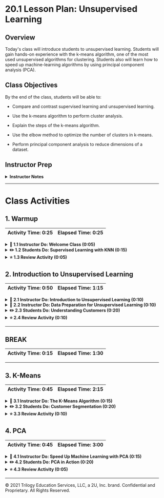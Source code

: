 # 20.1 Lesson Plan: Unsupervised Learning

## Overview

Today's class will introduce students to unsupervised learning. Students will gain hands-on experience with the k-means algorithm, one of the most used unsupervised algorithms for clustering. Students also will learn how to speed up machine-learning algorithms by using principal component analysis (PCA).

## Class Objectives

By the end of the class, students will be able to:

* Compare and contrast supervised learning and unsupervised learning.

* Use the k-means algorithm to perform cluster analysis.

* Explain the steps of the k-means algorithm.

* Use the elbow method to optimize the number of clusters in k-means.

* Perform principal component analysis to reduce dimensions of a dataset.

## Instructor Prep

<details>
  <summary><strong>Instructor Notes</strong></summary>

* Students have learned the generalities of machine learning, and they already know how to apply supervised machine learning. This class offers an overview of unsupervised machine learning. Students will have hands-on experience using k-means to demonstrate how unsupervised machine learning could help decision-making.

* Examples of how companies use unsupervised learning to target customers or potential customers will be helpful for students. Try to use analogies about how companies like Amazon, Netflix, Google, or Target  use customer segmentation to provide customized offers, or how Spotify uses segmentation to improve its products and services.

* There are several theoretical aspects behind the k-means and PCA algorithms. Focus the class on the practical application of these algorithms for customer segmentation and share the additional references presented on the slides for those students interested in having a deeper understanding.

</details>

- - -

# Class Activities

## 1. Warmup

| Activity Time:       0:25 |  Elapsed Time:      0:25  |
|---------------------------|---------------------------|

<details>
  <summary><strong> 📣 1.1 Instructor Do: Welcome Class (0:05) </strong></summary>

* Open the [slideshow](https://docs.google.com/presentation/d/1XdLZazG07eaJlW3LyftPNts4o_abrIegvz25ON_gVuA/edit?usp=sharing) and use slides 1-4 to welcome students to class. Use slide 2 to go over class objectives and let them know that we will be covering unsupervised learning today. Inform them that, as a warm-up activity, they will perform supervised learning on a dataset. Let your students know that a number of the concepts they learned in supervised learning will help them understand unsupervised learning.

</details>


<details>
  <summary><strong> ✏️ 1.2 Students Do: Supervised Learning with KNN (0:15) </strong></summary>

* Open the [slideshow](https://docs.google.com/presentation/d/1XdLZazG07eaJlW3LyftPNts4o_abrIegvz25ON_gVuA/edit?usp=sharing) and use slides 5 and 6 to present this activity to the class.
  
* **Instructions:**

  * [README.md](Activities/01-Stu_Warmup/README.md)

* **Files:**

  * [KNN.ipynb](Activities/01-Stu_Warmup/Unsolved/KNN.ipynb)

* In this activity, students will create a KNN model and assess its performance.

</details>

<details>
  <summary><strong> ⭐ 1.3 Review Activity (0:05) </strong></summary>

* **Files:**

  * [KNN.ipynb](Activities/01-Stu_Warmup/Solved/KNN.ipynb)

* Remind students that the purpose of this activity was to refresh their knowledge of supervised learning and that they will use this knowledge to understand unsupervised learning.

* Introduce the breast cancer dataset to students: 

  * Several hundred tumor samples were examined to determine whether they were benign or malignant.

  * Additionally, other traits were measured, such as the radius, perimeter, and area.

  * The `target` column contains information on whether a particular sample is benign or malignant. In other words, this column contains labels.

  ![Images/warmup01.png](Images/warmup01.png)

* Next, explain splitting the dataset:

  ```python
  y = df['target'].values
  X = df.drop('target', axis=1)
  X_train, X_test, y_train, y_test = train_test_split(X, y, random_state=42)
  ```
  
  * We first split the dataset into data and target (X and y). 

  * Here, the features (X) are all the variables except `target`. 

  * The target (y) is the `target` column in the data frame. 

  * Next, we use the `train_test_split` module to further split the data into training and test sets.

* Next, explain data standardization:

  ```python
  scaler = StandardScaler()
  scaler.fit(X_train)
  X_train_scaled = scaler.transform(X_train)
  X_test_scaled = scaler.transform(X_test)
  ```

  * The KNN algorithm, by default, uses straight (Euclidean) distances between samples to compute nearest neighbors.

  * Consequently, columns with large values can have a disproportionately higher weight than columns with small values, as seen here.

  ![Images/warmup02.png](Images/warmup02.png)
  
  * The `StandardScaler` standardizes the data so that each feature has a mean of 0 and a standard deviation of 1.

  * We train the scaler with the `X_train` data, using `scaler.fit(X_train)`.

  * Once the scaler is trained, we transform the training data: `X_train` and `X_test`.

  * It is important to train (fit) the scaler with the training data, then use it to transform both training and testing data.

  * We will scale data in unsupervised learning as well.

* Next, explain using a KNN model to create predictions.

  ```python
  knn = KNeighborsClassifier(n_neighbors=9)
  knn.fit(X_train_scaled, y_train)
  y_pred = knn.predict(X_test_scaled)
  ```
  
  * A k-nearest neighbor model is instantiated with nine neighbors (another value could have been used instead; here, we're using an optimized value that was determined previously).

  * The model is trained on the training data with `knn.fit()`.

  * The model predicts target values based on `X_test_scaled` data.

* Next, explain that we can use the results to assess the performance of the model.

  ```python
  from sklearn.metrics import accuracy_score
  accuracy_score(y_test, y_pred)
  ```
  
  * The predictions (`y_pred`) are measured against the actual target values in the testing set (`y_test`).

* Finally, summarize the key points of this activity:

  * In supervised learning, datasets have features (variables) and targets.

  * Supervised learning is typically used to predict classifications or values. Scikit-learn uses the `predict` method.

  * Scikit-learn's `fit` and `transform` methods are used to train and transform data, respectively.

</details>

## 2. Introduction to Unsupervised Learning

| Activity Time:       0:50 |  Elapsed Time:      1:15  |
|---------------------------|---------------------------|

<details>
  <summary><strong> 📣 2.1 Instructor Do: Introduction to Unsupervised Learning (0:10) </strong></summary>

* In this activity, students will be introduced to unsupervised learning and its most relevant applications.

* Open the lesson slides and go to the "Introduction to Unsupervised Learning" section [Slide 8](https://docs.google.com/presentation/d/1XdLZazG07eaJlW3LyftPNts4o_abrIegvz25ON_gVuA/edit#slide=id.gcd0450fa74_0_13670). For this activity use slides 8-21.

* Start the presentation by highlighting some differences between supervised learning and unsupervised learning (Slide 9).

| Supervised Learning                | Unsupervised Learning                      |
| ---------------------------------- | ------------------------------------------ |
| Input data are labeled              | Input data are unlabeled                    |
| Uses training datasets             | Uses just input datasets                   |
| **Goal:** Predict a class or value | **Goal:** Determine patterns or group data |

* Remind your students that, in the previous activity, in which they performed supervised learning:

  * The data were labeled. Each tumor sample was labeled either malignant or benign in the `target` column.

  * The dataset was split into training and testing sets.

  * The KNN model created predictions, which were tested against the testing set.

* Explain to students some common uses of unsupervised learning:

  * Group unlabeled data into distinct clusters (clustering).

  * Detect unusual data points in a dataset (i.e., detect anomalies—anomaly detection).

  * Reduce large datasets into smaller datasets while preserving most of the useful information (dimensionality reduction).

* Ask the class how clustering might be used by retail businesses:

  * One possible answer is that it can be used to group customers by shopping habits and create customized offers via email or mobile apps (Slides 10-12).

* Ask the class how anomaly detection might be used by credit card companies:

  * One possible answer is that it can be used to detect anomalous and potentially fraudulent credit card transactions (by grouping transactions into normal and abnormal). (Slides 13-14)

* Ask the class how dimensionality reduction might be used in organizations with large-volume data:

  * It can speed up machine learning by reducing the size of large datasets. (Slide 15)

* Continue the presentation with Slide 16. Highlight the following:

  * Supervised learning is very helpful at predicting the future based on labeled historical data. However, labeled data are not always available.

  * Unsupervised learning allows us to cluster data to find hidden or unknown patterns.

* Explain that customer segmentation is one of the most popular applications of unsupervised learning. It categorizes customers based on their demographical and behavioral traits. (Slide 18)

* Explain that with unsupervised learning algorithms, we can group customer based similarities such as:

  * Customer needs (e.g., a particular that can product satisfy some of them)
  
  * Responses to online marketing channels
  
  * Buying habits (e.g., best day for buying, weekly spend)

* Explain to students that customer segmentation is driving revenue in leading companies such as Netflix and Amazon.

  * 75% of Netflix viewer activity is driven by recommendation ([source](https://www.wired.com/2013/08/qq-netflix-algorithm/)).

  * 35% of Amazon’s sales are generated through their recommendation engine ([source](https://www.martechadvisor.com/articles/customer-experience-2/recommendation-engines-how-amazon-and-netflix-are-winning-the-personalization-battle/)).

  * Netflix’s recommendation system saves the company an estimated $1 billion per year through reduced churn ([source](https://dl.acm.org/citation.cfm?id=2843948)).

</details>


<details>
  <summary><strong> 📣 2.2 Instructor Do: Data Preparation for Unsupervised Learning (0:10) </strong></summary>

* Open [slide 22](https://docs.google.com/presentation/d/1XdLZazG07eaJlW3LyftPNts4o_abrIegvz25ON_gVuA/edit#slide=id.gccee139706_0_5) and use slides 22 and 23 to introduce this activity. 

* **Files:**

  * [Activities/02-Ins_Data_Prep/Unsolved/Data_Preparation.ipynb](Activities/02-Ins_Data_Prep/Unsolved/Data_Preparation.ipynb)

  * [Activities/02-Ins_Data_Prep/Resources/iris.csv](Activities/02-Ins_Data_Prep/Resources/iris.csv)

* Explain to the class that they should consider the following data preparation tasks:

  * **Data selection:** Make a good choice of what data are going to be used. It is important to consider what in the dataset is available, what is missing, and what can be removed.

  * **Data preprocessing:** Organize the selected data by formatting, cleaning, and sampling them.

  * **Data transformation:** Transform the data to a format that eases its treatment and storage for future use (e.g., CSV file, spreadsheet, database).

* Introduce the iris dataset to the students. Explain that they will look at two examples of the same dataset.

  * It has 150 records (rows) of data.

  * Each record lists five attributes of an iris, such as petal length and width, and the species of the iris.

* Next, introduce Scikit-learn's built-in iris dataset. Explain that this dataset has already been cleaned up and is ready to use.

  ```python
  from sklearn.datasets import load_iris
  iris = load_iris()
  iris.feature_names
  ```

  * The `load_iris` module is a dataset that comes with the Scikit-learn library.

  * Calling `iris.feature_names` returns the names of the features, or columns, of the dataset.

  * Calling `iris.data` returns the iris data, namely the sepal length and width, as well as petal length and width of each recorded iris.

* Similarly, explain that the labels (in this case, the name of the iris species) are also easily accessible.

  ```python
  iris.target_names
  iris.target
  ```

  * `iris.target_names` lists the names of the three iris species in the dataset: setosa, versicolor, and virginica.

  * `iris.target` comprises the actual labels. Instead of the species being specified as string, they have been encoded numerically: 0 for setosa, 1 for versicolor, and 2 for virginica.

* Remind your students that real-life datasets will usually require data cleaning. Inform them that the next example will require some preprocessing steps.

* Load the iris data CSV file into Pandas.

  * The iris species is listed in the `class` column.

  * The species names can be retrieved with `df['class'].unique()`.

* Next, explain that we can encode the string values in the `class` column into numeric values, just like in the Scikit-learn dataset.

  ```python
  class_dict = {'Iris-setosa': 0, 'Iris-versicolor': 1, 'Iris-virginica':2}
  df2 = df.replace({'class': class_dict})
  ```

  * We first create a dictionary of the species names and the numerical values we wish to replace them with.

  * We then use Pandas' `replace` method to replace the values in the `class` column.

* Highlight to students that the main difference in preparing data for unsupervised learning is that their algorithms don't have any target variables; they only have input features that will be used to find patterns in the data. So, they should take care of selecting features that could help to find those patterns or create groups.

</details>

<details>
  <summary><strong> ✏️ 2.3 Students Do: Understanding Customers (0:20) </strong></summary>

* Open [slide 24](https://docs.google.com/presentation/d/1XdLZazG07eaJlW3LyftPNts4o_abrIegvz25ON_gVuA/edit#slide=id.gcd0450fa74_0_16341) and use slides 24 and 25 to present this activity to the class.

* In this activity, students will perform some data preparation tasks on a dataset that contains data from purchases on an e-commerce website made by 200 customers. Students will use this dataset in further activities to find customer segments.

* There are some data transformations that should be made to the dataset, so ask TAs to assist students if there are any questions about why the following changes are needed.

* **Annual Income:** This feature should be regularized since it is on a different scale from the other features; dividing by `1000` is the simplest solution.

* **Previous Shopper:** The `Previous Shopper` should be transformed to a numerical value, in this case, transforming `Yes` to `1` and `No` to `0` is a feasible solution.

* **CustomerID:** Since this column is not relevant to the clustering algorithm, it should be dropped from the DataFrame.

* **Instructions:**

  * [README.md](Activities/03-Stu_Preparing_Data/README.md)

* **Files:**

  * [preparing_data.ipynb](Activities/03-Stu_Preparing_Data/Unsolved/preparing_data.ipynb)

  * [shopping_data.csv](Activities/03-Stu_Preparing_Data/Resources/shopping_data.csv)

</details>

<details>
  <summary><strong> ⭐ 2.4 Review Activity (0:10) </strong></summary>

**Files:**

  * [preparing_data.ipynb](Activities/03-Stu_Preparing_Data/Solved/preparing_data.ipynb)

* Walk through the solution and highlight the following:

  * Unsupervised learning algorithms only work with numerical data, so checking data types is an important task to ensure that numerical values were loaded to the data frame with the appropriate data type.

  ![Data types check](Images/datatypes-check.png)

  * All the columns except `Previous Shopper` have a numeric data type. So, we need to encode only the `Previous Shopper` column.

  ```python
  df_shopping.dtypes

  CustomerID                 int64
  Previous Shopper          object
  Age                        int64
  Annual Income              int64
  Spending Score (1-100)     int64
  ```

  * All columns but `Previous Shopper` have a numeric data type. So we will only need to encode this column.

  * The `CustomerID` column can be dropped; it is not relevant for clustering since it does not denote any relevant characteristic of customer shopping habits.

    ```python
    df_shopping.drop(columns=["CustomerID"], inplace=True)
    ```
  * Checking for `null` values and duplicate entries is part of any data preprocessing workflow. There are neither `null` values nor duplicates in this DataFrame, so no additional adjustments are needed.

  * The `Previous Shopper` column is categorical, so it should be transformed into numerical values. Transforming `Yes` to `1` and `No` to `0` is a common practice.

  ```python
  def changeStatus(status):
      if status == "Yes":
          return 1
      else:
          return 0

  df_shopping["Previous Shopper"] = df_shopping["Previous Shopper"].apply(changeStatus)
  ```

  * The `Age`, `Annual Income`, and `Spending Score (1-100)` columns are standardized.

  ```python
  from sklearn.preprocessing import StandardScaler
  scaler = StandardScaler()
  scaled_data = scaler.fit_transform(df_shopping[['Age', 'Annual Income', 'Spending Score (1-100)']])
  ```

  * The transformed data is assembled into a new DataFrame, and a column is renamed.

  ```python
  new_df_shopping = pd.DataFrame(scaled_data, columns=df_shopping.columns[1:])
  new_df_shopping['Previous Shopper'] = df_shopping['Previous Shopper']
  new_df_shopping = new_df_shopping.rename(columns={'Spending Score (1-100)': 'Spending Score'})

  ```

  * Finally, the cleaned data frame is saved as a `CSV` file for being used in coming activities.

  ```python
    file_path = Path("../Resources/shopping_data_cleaned.csv")
    df_shopping.to_csv(file_path, index=False)
  ```
  
</details>

- - -

## BREAK

| Activity Time:       0:15 |  Elapsed Time:      1:30  |
|---------------------------|---------------------------|

- - -

## 3. K-Means

| Activity Time:       0:45 |  Elapsed Time:      2:15  |
|---------------------------|---------------------------|

<details>
  <summary><strong> 📣 3.1 Instructor Do: The K-Means Algorithm (0:15) </strong></summary>

* In this activity, students will learn how the k-means algorithm works.

**File:**

* [04_Ins_K-Means.ipynb](Activities/04-Ins_KMeans/Solved/K-Means.ipynb)

* Open the lesson slides and move to "The k-means Algorithm" section [slide 28](https://docs.google.com/presentation/d/1XdLZazG07eaJlW3LyftPNts4o_abrIegvz25ON_gVuA/edit#slide=id.gcd0450fa74_0_16748); go through the slides and highlight the following. This activity utilize slides 28-35.

  * The slide is a three-dimensional visualization based on the iris dataset. The three axes (x, y, and z) are three features of an iris: its sepal length, petal width, and petal length.

  * When visualized in three-dimensional space, it is easy to separate the data points into three distinct clusters.

* Explain that k-means is an unsupervised learning algorithm used to identify clusters and solve clustering issues. Explain also that `k` represents the number of clusters.

  * The k-means algorithm groups the data into `k` clusters, where each piece of data is assigned to a cluster based on some similarity or distance measure to a **centroid**.

  * A centroid represents a data point that is the arithmetic mean position of all the points on a cluster.

* Explain how the K-means algorithm works (Slide 31):

  1. Randomly initialize the `k` starting centroids: the starting centroids are assigned to random locations.
  
  2. Each data point is assigned to its nearest centroid.
  
  3. The centroids are recomputed as the mean of the data points assigned to the respective cluster.
  
  4. Repeat steps `1` through `3` until the values of the centroids are stable.

* Explain that the k-means algorithm does not determine the best number of clusters. The user must assign the value of k.

* Explain that the **elbow curve** is commonly used to figure out the best value of `k`. It is essentially used to determine the number of clusters at which the data points become tightly clustered.

  * On the elbow curve, the `x` axis is the value of clusters, while the `y` axis is a metric used to assess the value of `k`.

  * The **inertia** is commonly used as an objective function. It is the sum of squared distances of samples to their closest cluster center.

  * In other words, a low inertia value means that the data points are tightly clustered around the cluster center.

* Explain how to interpret an elbow curve:

  * The best number for `k` is the number of clusters where the curve turns like an elbow. That is, it's the inflection point where the slope takes a sharp turn and flattens out.

  * Alternatively, we can take a numerical approach. Using the inertia, we choose the best `k`, the value at which adding more clusters only marginally decreases the inertia.

  * The goal isn't to find the number of clusters at which the inertia is lowest. If we had as many clusters as data points, each cluster would be the most tightly packed. But that is not what we want. Instead, it is to find the optimal number of clusters.

* Reassure students that k-means is actually quite simple to implement using Python. Open the Jupyter Notebook and highlight the following points:

  * The k-means algorithm is imported from the `sklearn` library.

  ```python
  from sklearn.cluster import KMeans
  ```

  * An instance of the k-means algorithm is created and initialized with the desired number of clusters (k). Here, we use `k = 3` since we already know we have three classes of irises.

  ```python
  model = KMeans(n_clusters=3, random_state=5)
  ```

  * Next, we train the model with the unlabeled data. When the model is being trained (fit to the data), the k-means algorithm will iteratively look for the best centroid for each of the `k` clusters.

  ```python
  model.fit(df_iris)
  ```

  * After the model is trained, the corresponding cluster for every iris plant in the dataset can be found using the `predict()` method.

  ![K-Means predictions](Images/kmeans-predictions-iris.png)

* Explain that three clusters are labeled as `0`, `1`, and `2`. Clarify that naming classes is done by a subject matter expert; the k-means algorithm is just able to split the dataset into the given number of clusters and label them with numbers.

* Continue the demo by adding a new column to the data frame with the predicted classes.

![Adding predicted classes](Images/adding-classes-column.png)

* Explain that visualizing the clusters helps to understand how they are arranged graphically. In this case, we actually have too many features to represent visually, but we can take two of them to plot the clusters.

  ```python
  # Plotting the clusters with two features
  plt.scatter(x=df_iris["sepal_length"], y=df_iris['sepal_width'], c=df_iris['class'])
  plt.xlabel('Sepal Length')
  plt.ylabel('Sepal Width')
  plt.show()
  ```

  ![2 Features](Images/kmeans01.png)

* As you demonstrate how to identify the best value of `k`, highlight the following:

  * Two lists are created to store the values for the `inertia` and to define how many values of `k` we want to try. Ten values of `k` is normally a good number to start with.

  ```python
  inertia = []
  k = [1,2,3,4,5,6,7,8,9,10]  
  ```

  * A `for` loop is defined to fit the k-means model with the data from `df_iris` and a number of clusters ranging from 1 to 10. The `inertia` is fetched in each iteration to be compared with the elbow curve.

  ```python
  for i in k:
      km = KMeans(n_clusters=i, random_state=0)
      km.fit(df_iris)
      inertia.append(km.inertia_)
  ```

* The elbow curve is plotted:

  ```python
  elbow_data = {
    "k": k,
    "inertia": inertia
  }
  
  plt.plot(df_elbow['k'], df_elbow['inertia'])
  plt.xticks(range(1,11))
  plt.xlabel('Number of clusters')
  plt.ylabel('Inertia')
  plt.show()
  ```

* As seen on the elbow curve, visually the best value for `k` is `3`.

  ![Elbow Curve](Images/elbow01.png)
  
  * This reflects what we already know about the dataset, namely that there are three species.

* To close out the activity, summarize the following key points:

  * In supervised learning, the labels are provided. Previously, labeled data are used to predict future unlabeled data.

  * In unsupervised learning, the labels are detected by the algorithm.

  * The k-means algorithm does not determine the optimal number of clusters, but this can be accomplished with the elbow method.

</details>

<details>
  <summary><strong> ✏️ 3.2 Students Do: Customer Segmentation (0:20) </strong></summary>

* Open [slide 36](https://docs.google.com/presentation/d/1XdLZazG07eaJlW3LyftPNts4o_abrIegvz25ON_gVuA/edit#slide=id.gcd0450fa74_0_19576) and use slides 36 and 37 to present this activity to the class.

* In this activity, the students will identify the best number of clusters in a customer-clustering scenario by using the elbow curve. Then, the students will use the K-means algorithm to cluster data, and they'll make conclusions about the results.

**Instructions:**

* [README.md](Activities/05-Stu_K_Means_In_Action/README.md)

**Files:**

* [k_means_in_action.ipynb](Activities/05-Stu_K_Means_In_Action/Unsolved/k_means_in_action.ipynb)

* [shopping_data_cleaned.csv](Activities/05-Stu_K_Means_In_Action/Resources/shopping_data_cleaned.csv)

</details>

<details>
  <summary><strong> ⭐ 3.3 Review Activity (0:10) </strong></summary>
**File:**

* [k_means_in_action.ipynb](Activities/05-Stu_K_Means_In_Action/Solved/k_means_in_action.ipynb)

* Walk through the solution and highlight the following:

  * This activity uses the customer shopping data that was preprocessed earlier.

  ```python
  file_path = Path("../Resources/shopping_data_cleaned.csv")
  df_shopping = pd.read_csv(file_path)
  ```

  * The elbow curve is used to find the best value for `k`. A `for` loop is used to loop 10 times, fitting the k-means model and fetching the `inertia` to create the plot.

  ```python
  inertia = []
  k = list(range(1, 11))

  # Calculate the inertia for the range ok k values
  for i in k:
      km = KMeans(n_clusters=i, random_state=0)
      km.fit(df_shopping)
      inertia.append(km.inertia_)
  ```

  * The elbow curve is plotted:

  ```python
  elbow_data = {"k": k, "inertia": inertia}
  df_elbow = pd.DataFrame(elbow_data)
  
  plt.plot(df_elbow['k'], df_elbow['inertia'])
  plt.xticks(range(1,11))
  plt.xlabel('Number of clusters')
  plt.ylabel('Inertia')
  plt.title('Elbow curve for customer data')
  plt.show()    
  ```

![elbow curve](Images/elbow02.png)

* Explain that elbows appear at `k` of 2 and 3, and that here, we will go with 3, as the drop in inertia is much more diminished after this value.

* Explain that it's possible to create functions to bundle tasks:
  
  * The `get_clusters()` function returns a data frame of the dataset, now with a `class` column with clusters predicted by k-means.

  ```python
  def get_clusters(k, data):
      model = KMeans(n_clusters=k, random_state=0)
      model.fit(data)
      predictions = model.predict(data)
      data["class"] = model.labels_

      return data
  ```
  
  * The `show_clusters()` function displays a scatter plot of a data frame:

  ```python
  def show_clusters(df):
      plt.scatter(df['Annual Income'], df['Spending Score'], c=df['class'])
      plt.xlabel('Annual Income')
      plt.ylabel('Spending Score')
      plt.show()
  ```

* Explain that, when we plot annual income vs. spending at k = 3, we see three mostly distinct clusters:

  ![Images/scatter01.png](Images/scatter01.png)

  * The scatter plots only considered two of the features in the dataset (income and spending). Other ones, such as age, could also be used to group the data.

* Finally, go over some considerations in using k-means:

  * k-means performance can suffer when detecting clusters of very different sizes or shapes.

  * k-means works by computing the distance of each data point from a centroid. A feature with very large values can, for example, have disproportionate weight in the algorithm. While the datasets we have used don't require scaling, k-means typically benefits from scaling.

</details>

## 4. PCA

| Activity Time:       0:45 |  Elapsed Time:      3:00  |
|---------------------------|---------------------------|

<details>
  <summary><strong> 📣 4.1 Instructor Do: Speed Up Machine Learning with PCA (0:15) </strong></summary>

* In this activity, students will learn how to use principal component analysis to speed up machine-learning algorithms by reducing the number of features. Open [slide 39](https://docs.google.com/presentation/d/1XdLZazG07eaJlW3LyftPNts4o_abrIegvz25ON_gVuA/edit#slide=id.gccee139706_0_0) and use slides 39 and 40 to introduce this activity.

* **File:**

  * [06_Ins_PCA.ipynb](Activities/06-Ins_PCA/Solved/Ins_PCA.ipynb)

* Explain to students that principal component analysis (PCA) is a statistical technique to speed up machine-learning algorithms.

  * It  does so by reducing the number of input features (or dimensions).

  * The PCA algorithm transforms a large set of variables into a smaller one that contains most of the information in the original large set.

  * PCA can be quite helpful with enormous datasets, saving both time and computing resources.

* Open the Jupyter Notebook, demonstrate the code, and highlight the following:

  * Again, we are using the iris dataset, which has four features.

  ![The iris dataset without target class](Images/iris-dataset-no-targets.png)

  * Before using PCA, we need to standardize the data. Scikit-learn's `StandardScaler` module is used here. The `fit_transform()` method combines training and transforming data into a single step.

  ![Using StandardScaler](Images/using-standardscaler.png)

  * Once the features are standardized, PCA can be used to reduce the number of features in the dataset. 

  * A PCA model is created. The `n_components` parameter specifies the final number of features. Here, the number of features is reduced from `4` to `2`.

  ```python
  pca = PCA(n_components=2)
  ```

  * PCA then reduces the dimensions of the scaled dataset with the familiar `fit_transform` method.

  ```python
  iris_pca = pca.fit_transform(iris_scaled)
  ```

* Inform students that PCA reduces the dataset into a smaller set of dimensions called **principal components**. 

  * There isn’t a particular meaning assigned to each principal component: the new components are just the two main dimensions of variations that contains most of the information in the original dataset.

* Show students the transformed PCA data: 

  ![PCA Data](Images/pca-df.png)
  
  * These data will be fed into the k-means algorithm, as we have done before.

  * The principal component values bear little resemblance to the original dataset. They can be seen as a reduced representation of the original data.

* Explain that we can assess the amount of information that has been preserved in PCA's dimensionality reduction with the `explained_variance_ratio_` attribute:

  ![Explained variance](Images/explained-variance.png)

  * Here, the first principal component is responsible for `72.77%` of the variance, and the second principal component contains `23.03%` of the variance. 
  
  * Together, the principal components preserve `95.80%` of the information.

  * In other words, a little over 4% of the useful information was lost in the dimensionality reduction performed by PCA.

* Explain that, after reducing the dataset, we can continue to perform unsupervised learning with the k-means algorithm:

  ![PCA Elbow Curve](Images/pca-elbow-curve.png)
  
  * Even though dimensionality reduction led to some loss of information, the elbow curve still suggests a `k` of 3.

  * The k-means algorithm is then used to predict the clusters for the iris data with a `k` of 3.

  ```python
  # Initialize the K-Means model
  model = KMeans(n_clusters=3, random_state=0)

  # Fit the model
  model.fit(df_iris_pca)

  # Predict clusters
  predictions = model.predict(df_iris_pca)
  ```

* Finally, the clusters are plotted. Now they are easier to analyze since we have only two features.

  ![Clusters plot](Images/pca01.png)
  
  * The reduced dataset still splits the dataset into three distinct clusters.

</details>


<details>
  <summary><strong> ✏️ 4.2 Students Do: PCA in Action (0:20) </strong></summary>

* Open [slide 41](https://docs.google.com/presentation/d/1XdLZazG07eaJlW3LyftPNts4o_abrIegvz25ON_gVuA/edit#slide=id.gcd0450fa74_0_19602) and use slides 41 and 42 to present this activity to the class.

* In this activity, students will use PCA to reduce the dimensions of the consumers' shopping dataset.

**Instructions:**

* [README.md](Activities/07-Stu_PCA/README.md)

**Files:**

  * [07_Stu_PCA.ipynb](Activities/07-Stu_PCA/Unsolved/Stu_PCA.ipynb)

  * [shopping_data_cleaned.csv](Activities/07-Stu_PCA/Resources/shopping_data_cleaned.csv)

</details>


<details>
  <summary><strong> ⭐ 4.3 Review Activity (0:05) </strong></summary>

**Files:**

* [Stu_PCA.ipynb](Activities/07-Stu_PCA/Solved/Stu_PCA.ipynb)

* Walk through the solution and highlight the following:

  * Since the dataset was previously standardized, standardization is not required here. Otherwise, it is common practice to standardize data before applying PCA.

  * We use PCA to reduce the number of dimensions from four to two.

  ```python
  pca = PCA(n_components=2)
  shopping_pca = pca.fit_transform(shopping_scaled)
  ```

  * The first principal component contains approximately `72%` of the variance, and the second principal component contains about `14%` of the variance. We have `86%` of the information in the original dataset, but will see whether increasing the number of principal components to 3 will increase the explained variance, and by how much.

  ![Explained variance with two PCs](Images/explained-variance-2pcs.png)

  * Increasing the number of principal components to three preserves `93%` of the information in the original dataset.

  ![Explained variance with three PCs](Images/explained-variance-3pcs.png)

  * The k-means algorithm is run on the principal components data to predict the clusters. A value of `k = 3` is used, as this was the number we used in the last activity.

  ```python
  model = KMeans(n_clusters=3, random_state=0)
  model.fit(df_shopping_pca)
  predictions = model.predict(df_shopping_pca)

  # Add the predicted class columns
  df_shopping_pca["class"] = model.labels_
  ```

* If you have Plotly Express installed, show the visualization of the data in three dimensions.

  ![Clusters plot](Images/pca-data-plot.png)
  
  * Each of the three axes represents a principal component.

  * Visualizing the clusters in 3-D space shows clearer separation between the clusters.

* Explain to students that PCA becomes especially powerful with datasets that have hundreds or even thousands of features. For datasets with up to 10 features, PCA can simplify data analysis and visualization.

</details>

---

© 2021 Trilogy Education Services, LLC, a 2U, Inc. brand. Confidential and Proprietary. All Rights Reserved.
